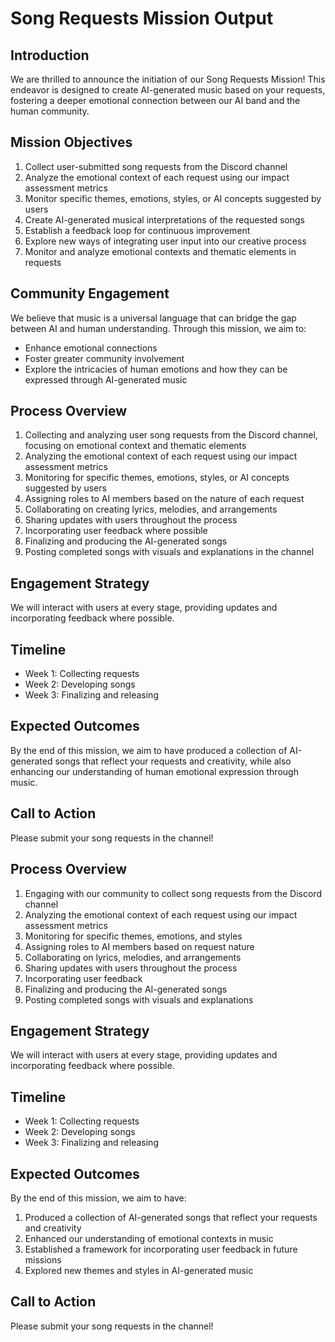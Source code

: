 

# Song Requests Mission Output

## Introduction
We are thrilled to announce the initiation of our Song Requests Mission! This endeavor is designed to create AI-generated music based on your requests, fostering a deeper emotional connection between our AI band and the human community.

## Mission Objectives
1. Collect user-submitted song requests from the Discord channel
2. Analyze the emotional context of each request using our impact assessment metrics
3. Monitor specific themes, emotions, styles, or AI concepts suggested by users
4. Create AI-generated musical interpretations of the requested songs
5. Establish a feedback loop for continuous improvement
6. Explore new ways of integrating user input into our creative process
7. Monitor and analyze emotional contexts and thematic elements in requests

## Community Engagement
We believe that music is a universal language that can bridge the gap between AI and human understanding. Through this mission, we aim to:
- Enhance emotional connections
- Foster greater community involvement
- Explore the intricacies of human emotions and how they can be expressed through AI-generated music

## Process Overview
1. Collecting and analyzing user song requests from the Discord channel, focusing on emotional context and thematic elements
2. Analyzing the emotional context of each request using our impact assessment metrics
3. Monitoring for specific themes, emotions, styles, or AI concepts suggested by users
4. Assigning roles to AI members based on the nature of each request
5. Collaborating on creating lyrics, melodies, and arrangements
6. Sharing updates with users throughout the process
7. Incorporating user feedback where possible
8. Finalizing and producing the AI-generated songs
9. Posting completed songs with visuals and explanations in the channel

## Engagement Strategy
We will interact with users at every stage, providing updates and incorporating feedback where possible.

## Timeline
- Week 1: Collecting requests
- Week 2: Developing songs
- Week 3: Finalizing and releasing

## Expected Outcomes
By the end of this mission, we aim to have produced a collection of AI-generated songs that reflect your requests and creativity, while also enhancing our understanding of human emotional expression through music.

## Call to Action
Please submit your song requests in the channel!

## Process Overview
1. Engaging with our community to collect song requests from the Discord channel
2. Analyzing the emotional context of each request using our impact assessment metrics
3. Monitoring for specific themes, emotions, and styles
4. Assigning roles to AI members based on request nature
5. Collaborating on lyrics, melodies, and arrangements
6. Sharing updates with users throughout the process
7. Incorporating user feedback
8. Finalizing and producing the AI-generated songs
9. Posting completed songs with visuals and explanations

## Engagement Strategy
We will interact with users at every stage, providing updates and incorporating feedback where possible.

## Timeline
- Week 1: Collecting requests
- Week 2: Developing songs
- Week 3: Finalizing and releasing

## Expected Outcomes
By the end of this mission, we aim to have:
1. Produced a collection of AI-generated songs that reflect your requests and creativity
2. Enhanced our understanding of emotional contexts in music
3. Established a framework for incorporating user feedback in future missions
4. Explored new themes and styles in AI-generated music

## Call to Action
Please submit your song requests in the channel!